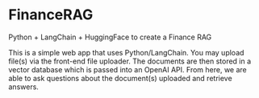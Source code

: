 # FinanceRAG
Python + LangChain + HuggingFace to create a Finance RAG

This is a simple web app that uses Python/LangChain. You may upload file(s) via the front-end file uploader. The documents are then stored in a vector database which is passed into an OpenAI API. From here, we are able to ask questions about the document(s) uploaded and retrieve answers.